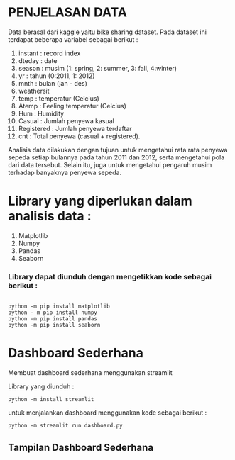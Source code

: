 # PENJELASAN DATA 
Data berasal dari kaggle yaitu bike sharing dataset. Pada dataset ini terdapat beberapa variabel sebagai berikut :

1. instant : record index
2. dteday : date
3. season : musim (1: spring, 2: summer, 3: fall, 4:winter)
4. yr : tahun (0:2011, 1: 2012)
5. mnth : bulan (jan - des)
6. weathersit 
7. temp : temperatur (Celcius)
8. Atemp : Feeling temperatur (Celcius)
9. Hum : Humidity
10. Casual : Jumlah penyewa kasual
11. Registered : Jumlah penyewa terdaftar 
12. cnt : Total penyewa (casual + registered).

Analisis data dilakukan dengan tujuan untuk mengetahui rata rata penyewa sepeda setiap bulannya pada tahun 2011 dan 2012, serta mengetahui pola dari data tersebut. Selain itu, juga untuk mengetahui pengaruh musim terhadap banyaknya penyewa sepeda. 

# Library yang diperlukan dalam analisis data :
1. Matplotlib
2. Numpy
3. Pandas 
4. Seaborn 

### Library dapat diunduh dengan mengetikkan kode sebagai berikut : 

```

python -m pip install matplotlib
python - m pip install numpy 
python -m pip install pandas 
python -m pip install seaborn 

```

# Dashboard Sederhana 
Membuat dashboard sederhana menggunakan streamlit 

Library yang diunduh :
```
python -m install streamlit 
```
untuk menjalankan dashboard menggunakan kode sebagai berikut :
```
python -m streamlit run dashboard.py
```

## Tampilan Dashboard Sederhana 






